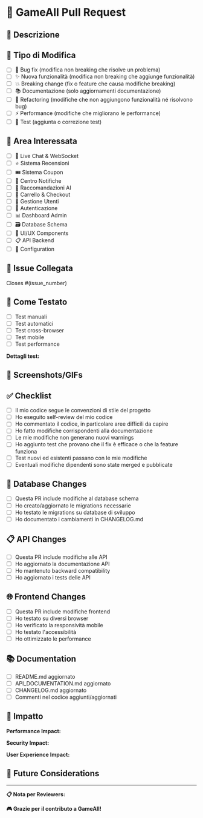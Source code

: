 # 🚀 GameAll Pull Request

## 📝 Descrizione
<!-- Fornisci una descrizione chiara e concisa delle modifiche proposte -->

## 🎯 Tipo di Modifica
<!-- Seleziona il tipo di modifica -->
- [ ] 🐛 Bug fix (modifica non breaking che risolve un problema)
- [ ] ✨ Nuova funzionalità (modifica non breaking che aggiunge funzionalità)
- [ ] 💥 Breaking change (fix o feature che causa modifiche breaking)
- [ ] 📚 Documentazione (solo aggiornamenti documentazione)
- [ ] 🎨 Refactoring (modifiche che non aggiungono funzionalità né risolvono bug)
- [ ] ⚡ Performance (modifiche che migliorano le performance)
- [ ] 🧪 Test (aggiunta o correzione test)

## 🧩 Area Interessata
<!-- Seleziona le aree del progetto interessate -->
- [ ] 💬 Live Chat & WebSocket
- [ ] ⭐ Sistema Recensioni
- [ ] 🎟️ Sistema Coupon
- [ ] 🔔 Centro Notifiche
- [ ] 🤖 Raccomandazioni AI
- [ ] 🛒 Carrello & Checkout
- [ ] 👤 Gestione Utenti
- [ ] 🔐 Autenticazione
- [ ] 📊 Dashboard Admin
- [ ] 🗃️ Database Schema
- [ ] 🎨 UI/UX Components
- [ ] 📋 API Backend
- [ ] 🔧 Configuration

## 🔗 Issue Collegata
<!-- Se questa PR risolve un'issue, linkala qui -->
Closes #(issue_number)

## 🧪 Come Testato
<!-- Descrivi i test che hai eseguito per verificare le modifiche -->
- [ ] Test manuali
- [ ] Test automatici
- [ ] Test cross-browser
- [ ] Test mobile
- [ ] Test performance

**Dettagli test:**
<!-- Descrivi specificamente come hai testato -->

## 📸 Screenshots/GIFs
<!-- Se applicabile, aggiungi screenshots che mostrano le modifiche UI -->

## ✅ Checklist
<!-- Assicurati di aver completato tutti i punti prima di submit -->
- [ ] Il mio codice segue le convenzioni di stile del progetto
- [ ] Ho eseguito self-review del mio codice
- [ ] Ho commentato il codice, in particolare aree difficili da capire
- [ ] Ho fatto modifiche corrispondenti alla documentazione
- [ ] Le mie modifiche non generano nuovi warnings
- [ ] Ho aggiunto test che provano che il fix è efficace o che la feature funziona
- [ ] Test nuovi ed esistenti passano con le mie modifiche
- [ ] Eventuali modifiche dipendenti sono state merged e pubblicate

## 🔄 Database Changes
<!-- Se la PR include modifiche al database -->
- [ ] Questa PR include modifiche al database schema
- [ ] Ho creato/aggiornato le migrations necessarie
- [ ] Ho testato le migrations su database di sviluppo
- [ ] Ho documentato i cambiamenti in CHANGELOG.md

## 📋 API Changes
<!-- Se la PR include modifiche alle API -->
- [ ] Questa PR include modifiche alle API
- [ ] Ho aggiornato la documentazione API
- [ ] Ho mantenuto backward compatibility
- [ ] Ho aggiornato i tests delle API

## 🌐 Frontend Changes  
<!-- Se la PR include modifiche frontend -->
- [ ] Questa PR include modifiche frontend
- [ ] Ho testato su diversi browser
- [ ] Ho verificato la responsività mobile
- [ ] Ho testato l'accessibilità
- [ ] Ho ottimizzato le performance

## 📚 Documentation
<!-- Collegamento a documentazione correlata -->
- [ ] README.md aggiornato
- [ ] API_DOCUMENTATION.md aggiornato
- [ ] CHANGELOG.md aggiornato
- [ ] Commenti nel codice aggiunti/aggiornati

## 🎯 Impatto
<!-- Descrivi l'impatto delle modifiche -->
**Performance Impact:** 
<!-- Descrivi l'impatto sulle performance -->

**Security Impact:**
<!-- Descrivi eventuali considerazioni di sicurezza -->

**User Experience Impact:**
<!-- Descrivi come cambierà l'esperienza utente -->

## 🔮 Future Considerations
<!-- Eventuali considerazioni per sviluppi futuri -->

---

**📋 Nota per Reviewers:**
<!-- Aggiungi note specifiche per chi farà review -->

**🎮 Grazie per il contributo a GameAll!**